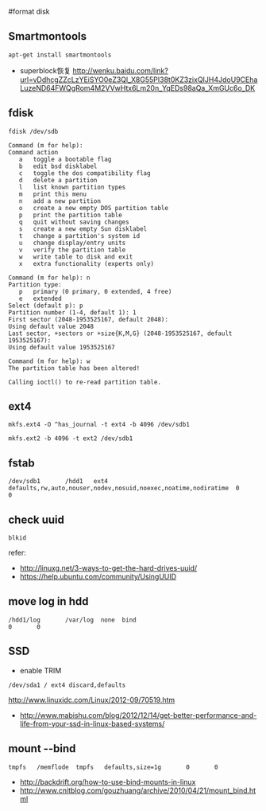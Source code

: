 #format disk


## Smartmontools

```
apt-get install smartmontools

```

* superblock恢复 <http://wenku.baidu.com/link?url=vDdhcgZZcLzYEiSYO0eZ3Ql_X8G55PI38t0KZ3zixQIJH4JdoU9CEhaLuzeND64FWQgRom4M2VVwHtx6Lm20n_YqEDs98aQa_XmGUc6o_DK>

## fdisk

`fdisk /dev/sdb`

```
Command (m for help):
Command action
   a   toggle a bootable flag
   b   edit bsd disklabel
   c   toggle the dos compatibility flag
   d   delete a partition
   l   list known partition types
   m   print this menu
   n   add a new partition
   o   create a new empty DOS partition table
   p   print the partition table
   q   quit without saving changes
   s   create a new empty Sun disklabel
   t   change a partition's system id
   u   change display/entry units
   v   verify the partition table
   w   write table to disk and exit
   x   extra functionality (experts only)

Command (m for help): n
Partition type:
   p   primary (0 primary, 0 extended, 4 free)
   e   extended
Select (default p): p
Partition number (1-4, default 1): 1
First sector (2048-1953525167, default 2048): 
Using default value 2048
Last sector, +sectors or +size{K,M,G} (2048-1953525167, default 1953525167): 
Using default value 1953525167

Command (m for help): w
The partition table has been altered!

Calling ioctl() to re-read partition table.
```


## ext4


```
mkfs.ext4 -O ^has_journal -t ext4 -b 4096 /dev/sdb1 

mkfs.ext2 -b 4096 -t ext2 /dev/sdb1

```

## fstab

```
/dev/sdb1       /hdd1   ext4    defaults,rw,auto,nouser,nodev,nosuid,noexec,noatime,nodiratime  0       0

```


## check uuid

```
blkid
```

refer: 
* <http://linuxg.net/3-ways-to-get-the-hard-drives-uuid/>
* <https://help.ubuntu.com/community/UsingUUID>


## move log in hdd

```
/hdd1/log       /var/log  none  bind                                                            0       0

```

## SSD

* enable TRIM

```
/dev/sda1 / ext4 discard,defaults
```
<http://www.linuxidc.com/Linux/2012-09/70519.htm>
* <http://www.mabishu.com/blog/2012/12/14/get-better-performance-and-life-from-your-ssd-in-linux-based-systems/>

## mount  --bind

```
tmpfs   /memflode  tmpfs   defaults,size=1g       0       0

```

* <http://backdrift.org/how-to-use-bind-mounts-in-linux>
* <http://www.cnitblog.com/gouzhuang/archive/2010/04/21/mount_bind.html>
